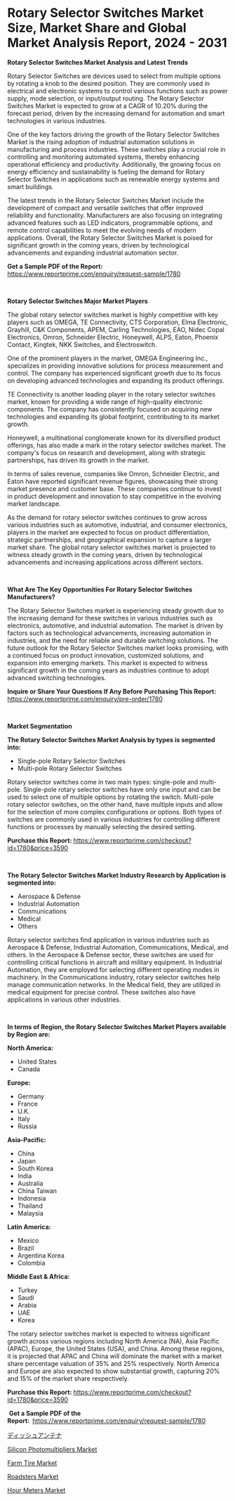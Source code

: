<p><h1>Rotary Selector Switches Market Size, Market Share and Global Market Analysis Report, 2024 - 2031</h1></p><p><strong>Rotary Selector Switches Market Analysis and Latest Trends</strong></p>
<p><p>Rotary Selector Switches are devices used to select from multiple options by rotating a knob to the desired position. They are commonly used in electrical and electronic systems to control various functions such as power supply, mode selection, or input/output routing. The Rotary Selector Switches Market is expected to grow at a CAGR of 10.20% during the forecast period, driven by the increasing demand for automation and smart technologies in various industries.</p><p>One of the key factors driving the growth of the Rotary Selector Switches Market is the rising adoption of industrial automation solutions in manufacturing and process industries. These switches play a crucial role in controlling and monitoring automated systems, thereby enhancing operational efficiency and productivity. Additionally, the growing focus on energy efficiency and sustainability is fueling the demand for Rotary Selector Switches in applications such as renewable energy systems and smart buildings.</p><p>The latest trends in the Rotary Selector Switches Market include the development of compact and versatile switches that offer improved reliability and functionality. Manufacturers are also focusing on integrating advanced features such as LED indicators, programmable options, and remote control capabilities to meet the evolving needs of modern applications. Overall, the Rotary Selector Switches Market is poised for significant growth in the coming years, driven by technological advancements and expanding industrial automation sector.</p></p>
<p><strong>Get a Sample PDF of the Report:&nbsp;</strong> <a href="https://www.reportprime.com/enquiry/request-sample/1780">https://www.reportprime.com/enquiry/request-sample/1780</a></p>
<p>&nbsp;</p>
<p><strong>Rotary Selector Switches Major Market Players</strong></p>
<p><p>The global rotary selector switches market is highly competitive with key players such as OMEGA, TE Connectivity, CTS Corporation, Elma Electronic, Grayhill, C&K Components, APEM, Carling Technologies, EAO, Nidec Copal Electronics, Omron, Schneider Electric, Honeywell, ALPS, Eaton, Phoenix Contact, Kingtek, NKK Switches, and Electroswitch.</p><p>One of the prominent players in the market, OMEGA Engineering Inc., specializes in providing innovative solutions for process measurement and control. The company has experienced significant growth due to its focus on developing advanced technologies and expanding its product offerings.</p><p>TE Connectivity is another leading player in the rotary selector switches market, known for providing a wide range of high-quality electronic components. The company has consistently focused on acquiring new technologies and expanding its global footprint, contributing to its market growth.</p><p>Honeywell, a multinational conglomerate known for its diversified product offerings, has also made a mark in the rotary selector switches market. The company's focus on research and development, along with strategic partnerships, has driven its growth in the market.</p><p>In terms of sales revenue, companies like Omron, Schneider Electric, and Eaton have reported significant revenue figures, showcasing their strong market presence and customer base. These companies continue to invest in product development and innovation to stay competitive in the evolving market landscape.</p><p>As the demand for rotary selector switches continues to grow across various industries such as automotive, industrial, and consumer electronics, players in the market are expected to focus on product differentiation, strategic partnerships, and geographical expansion to capture a larger market share. The global rotary selector switches market is projected to witness steady growth in the coming years, driven by technological advancements and increasing applications across different sectors.</p></p>
<p>&nbsp;</p>
<p><strong>What Are The Key Opportunities For Rotary Selector Switches Manufacturers?</strong></p>
<p><p>The Rotary Selector Switches market is experiencing steady growth due to the increasing demand for these switches in various industries such as electronics, automotive, and industrial automation. The market is driven by factors such as technological advancements, increasing automation in industries, and the need for reliable and durable switching solutions. The future outlook for the Rotary Selector Switches market looks promising, with a continued focus on product innovation, customized solutions, and expansion into emerging markets. This market is expected to witness significant growth in the coming years as industries continue to adopt advanced switching technologies.</p></p>
<p><strong>Inquire or Share Your Questions If Any Before Purchasing This Report:</strong> <a href="https://www.reportprime.com/enquiry/pre-order/1780">https://www.reportprime.com/enquiry/pre-order/1780</a></p>
<p>&nbsp;</p>
<p><strong>Market Segmentation</strong></p>
<p><strong>The Rotary Selector Switches Market Analysis by types is segmented into:</strong></p>
<p><ul><li>Single-pole Rotary Selector Switches</li><li>Multi-pole Rotary Selector Switches</li></ul></p>
<p><p>Rotary selector switches come in two main types: single-pole and multi-pole. Single-pole rotary selector switches have only one input and can be used to select one of multiple options by rotating the switch. Multi-pole rotary selector switches, on the other hand, have multiple inputs and allow for the selection of more complex configurations or options. Both types of switches are commonly used in various industries for controlling different functions or processes by manually selecting the desired setting.</p></p>
<p><strong>Purchase this Report:&nbsp;</strong><a href="https://www.reportprime.com/checkout?id=1780&price=3590">https://www.reportprime.com/checkout?id=1780&price=3590</a></p>
<p>&nbsp;</p>
<p><strong>The Rotary Selector Switches Market Industry Research by Application is segmented into:</strong></p>
<p><ul><li>Aerospace & Defense</li><li>Industrial Automation</li><li>Communications</li><li>Medical</li><li>Others</li></ul></p>
<p><p>Rotary selector switches find application in various industries such as Aerospace & Defense, Industrial Automation, Communications, Medical, and others. In the Aerospace & Defense sector, these switches are used for controlling critical functions in aircraft and military equipment. In Industrial Automation, they are employed for selecting different operating modes in machinery. In the Communications industry, rotary selector switches help manage communication networks. In the Medical field, they are utilized in medical equipment for precise control. These switches also have applications in various other industries.</p></p>
<p>&nbsp;</p>
<p><strong>In terms of Region, the Rotary Selector Switches Market Players available by Region are:</strong></p>
<p>
    <p> <strong> North America: </strong>
        <ul>
            <li>United States</li>
            <li>Canada</li>
        </ul>
        </p> 
    <p> <strong> Europe: </strong>
        <ul>
            <li>Germany</li>
            <li>France</li>
            <li>U.K.</li>
            <li>Italy</li>
            <li>Russia</li>
        </ul>
        </p> 
    <p> <strong> Asia-Pacific: </strong>
        <ul>
            <li>China</li>
            <li>Japan</li>
            <li>South Korea</li>
            <li>India</li>
            <li>Australia</li>
            <li>China Taiwan</li>
            <li>Indonesia</li>
            <li>Thailand</li>
            <li>Malaysia</li>
        </ul>
        </p> 
    <p> <strong> Latin America: </strong>
        <ul>
            <li>Mexico</li>
            <li>Brazil</li>
            <li>Argentina Korea</li>
            <li>Colombia</li>
        </ul>
        </p> 
    <p> <strong> Middle East & Africa: </strong>
        <ul>
            <li>Turkey</li>
            <li>Saudi</li>
            <li>Arabia</li>
            <li>UAE</li>
            <li>Korea</li>
        </ul>
    </p>
    </p>
<p><p>The rotary selector switches market is expected to witness significant growth across various regions including North America (NA), Asia Pacific (APAC), Europe, the United States (USA), and China. Among these regions, it is projected that APAC and China will dominate the market with a market share percentage valuation of 35% and 25% respectively. North America and Europe are also expected to show substantial growth, capturing 20% and 15% of the market share respectively.</p></p>
<p><strong>Purchase this Report: </strong><a href="https://www.reportprime.com/checkout?id=1780&price=3590">https://www.reportprime.com/checkout?id=1780&price=3590</a></p>
<p>&nbsp;<strong>Get a Sample PDF of the Report:&nbsp;&nbsp;</strong><a href="https://www.reportprime.com/enquiry/request-sample/1780">https://www.reportprime.com/enquiry/request-sample/1780</a></p>
<p><strong></strong></p>
<p><p><a href="https://github.com/vlcostes/Market-Research-Report-List-1/blob/main/718798510224.md">ディッシュアンテナ</a></p><p><a href="https://github.com/Alonsoolds3wq1d81czn8rbol/Market-Research-Report-List-1/blob/main/silicon-photomultipliers-market.md">Silicon Photomultipliers Market</a></p><p><a href="https://issuu.com/reportprime-2/docs/farm-tire-market-size-2030.pptx">Farm Tire Market</a></p><p><a href="https://issuu.com/reportprime-2/docs/roadsters-market-size-2030.pptx">Roadsters Market</a></p><p><a href="https://github.com/RickHolmes3/Market-Research-Report-List-4/blob/main/hour-meters-market.md">Hour Meters Market</a></p></p>